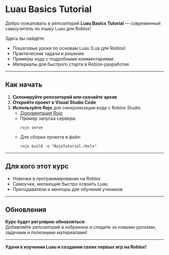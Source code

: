 # Luau Basics Tutorial

Добро пожаловать в репозиторий **Luau Basics Tutorial** — современный самоучитель по языку Luau для Roblox!

Здесь вы найдёте:
- Пошаговые уроки по основам Luau (Lua для Roblox)
- Практические задачи и решения
- Примеры кода с подробными комментариями
- Материалы для быстрого старта в Roblox-разработке

---

## Как начать

1. **Склонируйте репозиторий или скачайте архив**
2. **Откройте проект в Visual Studio Code**
3. **Используйте Rojo** для синхронизации кода с Roblox Studio  
   - [Документация Rojo](https://rojo.space/docs/)
   - Пример запуска сервера:  
     ```
     rojo serve
     ```
   - Для сборки проекта в файл:  
     ```
     rojo build -o "RojoTutorial.rbxlx"
     ```

---

## Для кого этот курс

- Новички в программировании на Roblox
- Самоучки, желающие быстро освоить Luau
- Преподаватели и менторы для обучения учеников

---

## Обновления

**Курс будет регулярно обновляться:**  
Добавляйте репозиторий в избранное и следите за новыми уроками, задачами и полезными материалами!

---

**Удачи в изучении Luau и создании своих первых игр на Roblox!**
